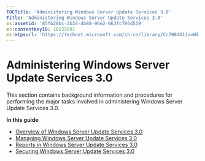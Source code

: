 ```yaml
---
TOCTitle: 'Administering Windows Server Update Services 3.0'
Title: 'Administering Windows Server Update Services 3.0'
ms:assetid: '85fb28bc-2b34-4b88-96e2-063fc786d519'
ms:contentKeyID: 18125891
ms:mtpsurl: 'https://technet.microsoft.com/zh-cn/library/Cc708461(v=WS.10)'
---
```


Administering Windows Server Update Services 3.0
================================================

This section contains background information and procedures for performing the major tasks involved in administering Windows Server Update Services 3.0.

**In this guide**

-   [Overview of Windows Server Update Services 3.0](https://technet.microsoft.com/6dc8fd77-e6d2-413b-a18d-87ef0c4b5353)
-   [Managing Windows Server Update Services 3.0](https://technet.microsoft.com/fe3f3358-ae73-4196-93f3-43e58778ea4b)
-   [Reports in Windows Server Update Services 3.0](https://technet.microsoft.com/602eba30-b920-4c95-a2d7-50263693cf4c)
-   [Securing Windows Server Update Services 3.0](https://technet.microsoft.com/0cec40ba-2561-4164-9616-fbca06464de8)
